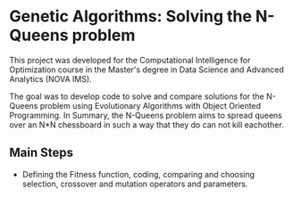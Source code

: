 # Genetic Algorithms: Solving the N-Queens problem

This project was developed for the Computational Intelligence for Optimization course in the Master's degree in Data Science and Advanced Analytics (NOVA IMS).

The goal was to develop code to solve and compare solutions for the N-Queens problem using Evolutionary Algorithms with Object Oriented Programming. In Summary, the N-Queens problem aims to spread queens over an N*N chessboard in such a way that they do can not kill eachother.

## Main Steps

- Defining the Fitness function, coding, comparing and choosing selection, crossover and mutation operators and parameters.
